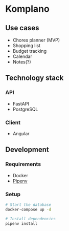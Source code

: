 # Komplano

## Use cases

- Chores planner (MVP)
- Shopping list
- Budget tracking
- Calendar
- Notes(?)

## Technology stack

### API

- FastAPI
- PostgreSQL

### Client

 - Angular

## Development

### Requirements

- Docker
- [Pipenv](https://pipenv.pypa.io/en/latest/basics/#example-pipfile-pipfile-lock)

### Setup

```bash
# Start the database
docker-compose up -d

# Install dependencies
pipenv install
```